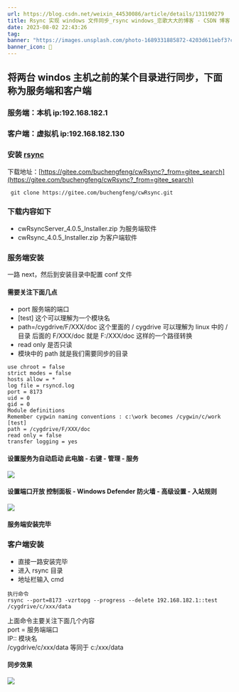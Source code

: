 ```yaml
---
url: https://blog.csdn.net/weixin_44530086/article/details/131190279
title: Rsync 实现 windows 文件同步_rsync windows_恋歌大大的博客 - CSDN 博客
date: 2023-08-02 22:43:26
tag: 
banner: "https://images.unsplash.com/photo-1689331885872-4203d611ebf3?crop=entropy&cs=srgb&fm=jpg&ixid=M3w0Njc1ODd8MHwxfHJhbmRvbXx8fHx8fHwxfHwxNjkwOTg3NDA3fA&ixlib=rb-4.0.3&q=85&fit=crop&w=970&max-h=540"
banner_icon: 🔖
---
```

## 将两台 windos 主机之前的某个目录进行同步，下面称为服务端和客户端

### 服务端：本机 ip:192.168.182.1

### 客户端：虚拟机 ip:192.168.182.130

### 安装 [rsync](https://so.csdn.net/so/search?q=rsync&spm=1001.2101.3001.7020)

下载地址：[https://gitee.com/buchengfeng/cwRsync?_from=gitee_search](https://gitee.com/buchengfeng/cwRsync?_from=gitee_search)

```
 git clone https://gitee.com/buchengfeng/cwRsync.git

```

### 下载内容如下

*   cwRsyncServer_4.0.5_Installer.zip 为服务端软件
*   cwRsync_4.0.5_Installer.zip 为客户端软件

### 服务端安装

一路 next，然后到安装目录中配置 conf 文件

#### 需要关注下面几点

*   port 服务端的端口
*   [test] 这个可以理解为一个模块名
*   path=/cygdrive/F/XXX/doc 这个里面的 / cygdrive 可以理解为 linux 中的 / 目录 后面的 F/XXX/doc 就是 F:/XXX/doc 这样的一个路径转换
*   read only 是否只读
*   模块中的 path 就是我们需要同步的目录

```
use chroot = false
strict modes = false
hosts allow = *
log file = rsyncd.log
port = 8173
uid = 0
gid = 0
Module definitions
Remember cygwin naming conventions : c:\work becomes /cygwin/c/work
[test]
path = /cygdrive/F/XXX/doc
read only = false
transfer logging = yes

```

#### 设置服务为自动启动 此电脑 - 右键 - 管理 - 服务

![](https://img-blog.csdnimg.cn/3edebe3db5ac4aa48f7584d968732051.png#pic_center)

#### 设置端口开放 控制面板 - Windows Defender 防火墙 - 高级设置 - 入站规则

![](https://img-blog.csdnimg.cn/d2684e716ee6497c87a30886a88bb4c8.png#pic_center)

#### 服务端安装完毕

### 客户端安装

*   直接一路安装完毕
*   进入 rsync 目录
*   地址栏输入 cmd

```
执行命令
rsync --port=8173 -vzrtopg --progress --delete 192.168.182.1::test /cygdrive/c/xxx/data

```

上面命令主要关注下面几个内容  
port = 服务端端口  
IP:: 模块名  
/cygdrive/c/xxx/data 等同于 c:/xxx/data

#### 同步效果

![](https://img-blog.csdnimg.cn/1995d1518ee34831ae26f44f92cc73e3.png#pic_center)